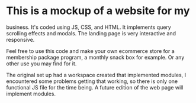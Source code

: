 # This is a mockup of a website for my 
business. It's coded using JS, CSS, and HTML.
It implements query scrolling effects and modals. 
The landing page is very interactive and responsive.

Feel free to use this code and make your own ecommerce 
store for a membership package program, a monthly snack
box for example. Or any other use you may find for it. 

The original set up had a workspace created that implemented
modules, I encountered some problems getting that working,
so there is only one functional JS file for the time being.
A future edition of the web page will implement modules.
